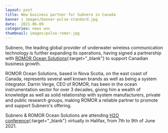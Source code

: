 ```yaml
---
layout: post
title: New business partner for Subnero in Canada
banner : images/banner-pulse-standard.jpg
date:  2021-06-09
categories: news wnc
thumbnail: images/pulse-romor.jpg
---
```


Subnero, the leading global provider of underwater wireless communication technology is further expanding its operations, having signed a partnership with [ROMOR Ocean Solutions](https://romor.ca/){:target="_blank"} to support Canadian business growth.

ROMOR Ocean Solutions, based in Nova Scotia, on the east coast of Canada, represents several well known brands as well as being a system integrator. Darrin Verge, CEO of ROMOR, has been in the ocean instrumentation sector for over 3 decades, giving him a wealth of knowledge as well as solid relationship with system manufacturers, private and public research groups, making ROMOR a reliable partner to promote and support Subnero's offering.

Subnero & ROMOR Ocean Solutions are attending [H2O conference](https://h2oconference.ca/){:target="_blank"} virtually in Halifax, from 7th to 9th of June 2021.

